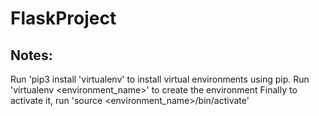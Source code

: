 # FlaskProject

## Notes: 
Run 'pip3 install 'virtualenv' to install virtual environments using pip.
Run 'virtualenv <environment_name>' to create the environment
Finally to activate it, run 'source <environment_name>/bin/activate'